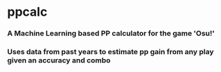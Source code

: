 # ppcalc

### A Machine Learning based PP calculator for the game 'Osu!'

### Uses data from past years to estimate pp gain from any play given an accuracy and combo